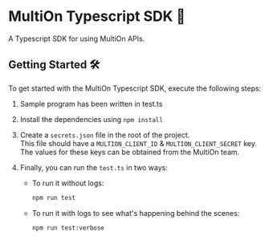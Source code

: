 # MultiOn Typescript SDK 🤖

A Typescript SDK for using MultiOn APIs.

## Getting Started 🛠️

To get started with the MultiOn Typescript SDK, execute the following steps:

1. Sample program has been written in test.ts

2. Install the dependencies using `npm install`

3. Create a `secrets.json` file in the root of the project.<br>
This file should have a `MULTION_CLIENT_ID` & `MULTION_CLIENT_SECRET` key. The values for these keys can be obtained from the MultiOn team.

4. Finally, you can run the `test.ts` in two ways:
   - To run it without logs:
     ```bash
     npm run test
     ```
   - To run it with logs to see what's happening behind the scenes:
     ```bash
     npm run test:verbose
     ```
